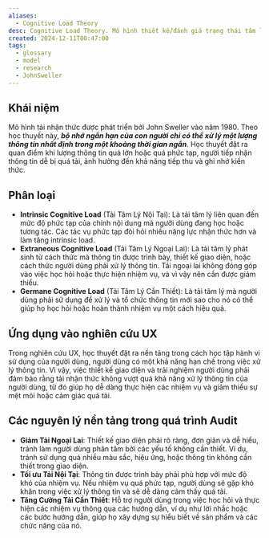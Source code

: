 ```yaml
---
aliases:
  - Cognitive Load Theory
desc: Cognitive Load Theory. Mô hình thiết kế/đánh giá trạng thái tâm lý từng luồng/cấp độ để xây dựng/đánh giá trải nghiệm cho các trải nghiệm học tập
created: 2024-12-11T00:47:00
tags:
  - glossary
  - model
  - research
  - JohnSweller
---
```

## Khái niệm

Mô hình tải nhận thức được phát triển bởi John Sweller vào năm 1980. Theo học thuyết này, ***bộ nhớ ngắn hạn của con người chỉ có thể xử lý một lượng thông tin nhất định trong một khoảng thời gian ngắn***. Học thuyết đặt ra quan điểm khi lượng thông tin quá lớn hoặc quá phức tạp, người tiếp nhận thông tin dễ bị quá tải, ảnh hưởng đến khả năng tiếp thu và ghi nhớ kiến thức.

## Phân loại

- **Intrinsic Cognitive Load** (Tải Tâm Lý Nội Tại): Là tải tâm lý liên quan đến mức độ phức tạp của chính nội dung mà người dùng đang học hoặc tương tác. Các tác vụ phức tạp đòi hỏi nhiều năng lực nhận thức hơn và làm tăng intrinsic load.  
- **Extraneous Cognitive Load** (Tải Tâm Lý Ngoại Lai): Là tải tâm lý phát sinh từ cách thức mà thông tin được trình bày, thiết kế giao diện, hoặc cách thức người dùng phải xử lý thông tin. Tải ngoại lai không đóng góp vào việc học hỏi hoặc thực hiện nhiệm vụ, và vì vậy nên cần được giảm thiểu.  
- **Germane Cognitive Load** (Tải Tâm Lý Cần Thiết): Là tải tâm lý mà người dùng phải sử dụng để xử lý và tổ chức thông tin mới sao cho nó có thể giúp họ học hỏi hoặc hoàn thành nhiệm vụ một cách hiệu quả.‍

## Ứng dụng vào nghiên cứu UX

Trong nghiên cứu UX, học thuyết đặt ra nền tảng trong cách học tập hành vi sử dụng của người dùng, người dùng có một khả năng hạn chế trong việc xử lý thông tin. Vì vậy, việc thiết kế giao diện và trải nghiệm người dùng phải đảm bảo rằng tải nhận thức không vượt quá khả năng xử lý thông tin của người dùng, từ đó giúp họ dễ dàng thực hiện các nhiệm vụ và giảm thiểu sự mệt mỏi hoặc cảm giác quá tải.

## Các nguyên lý nền tảng trong quá trình Audit

- **Giảm Tải Ngoại Lai**: Thiết kế giao diện phải rõ ràng, đơn giản và dễ hiểu, tránh làm người dùng phân tâm bởi các yếu tố không cần thiết. Ví dụ, tránh sử dụng quá nhiều màu sắc, hiệu ứng, hoặc thông tin không cần thiết trong giao diện.
- **Tối ưu Tải Nội Tại**: Thông tin được trình bày phải phù hợp với mức độ khó của nhiệm vụ. Nếu nhiệm vụ quá phức tạp, người dùng sẽ gặp khó khăn trong việc xử lý thông tin và sẽ dễ dàng cảm thấy quá tải.
- **Tăng Cường Tải Cần Thiết**: Hỗ trợ người dùng trong việc học hỏi và thực hiện các nhiệm vụ thông qua các hướng dẫn, ví dụ như lời nhắc hoặc các bước hướng dẫn, giúp họ xây dựng sự hiểu biết về sản phẩm và các chức năng của nó.